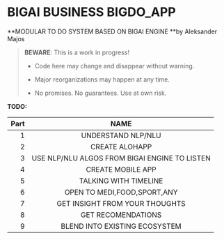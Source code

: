 # BIGAI BUSINESS BIGDO_APP

**MODULAR TO DO SYSTEM BASED ON BIGAI ENGINE **by Aleksander Majos

> **BEWARE**: This is a work in progress!
>
> * Code here may change and disappear without warning.
>
> * Major reorganizations may happen at any time.
>
> * No promises. No guarantees. Use at own risk.

**TODO:**

Part|                     NAME                      
---:|:---------------------------------------------:
1|              UNDERSTAND NLP/NLU               |1
2|                CREATE ALOHAPP                 |2
3| USE NLP/NLU ALGOS FROM BIGAI ENGINE TO LISTEN |3
4|               CREATE MOBILE APP               |4
5|             TALKING WITH TIMELINE             |5
6|          OPEN TO MEDI,FOOD,SPORT,ANY          |6
7|        GET INSIGHT FROM YOUR THOUGHTS         |7
8|              GET RECOMENDATIONS               |8
9|         BLEND INTO EXISTING ECOSYSTEM         |9